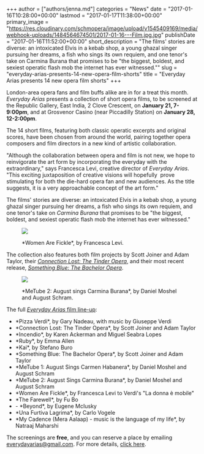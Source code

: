+++
author = ["authors/jenna.md"]
categories = "News"
date = "2017-01-16T10:28:00+00:00"
lastmod = "2017-01-17T11:38:00+00:00"
primary_image = "https://res.cloudinary.com/schmopera/image/upload/v1545409169/media/webhook-uploads/1484564674501/2017-01-16---Film.jpg.jpg"
publishDate = "2017-01-16T11:52:00+00:00"
short_description = "The films&#039; stories are diverse: an intoxicated Elvis in a kebab shop, a young ghazal singer pursuing her dreams, a fish who sings its own requiem, and one tenor&#039;s take on Carmina Burana that promises to be &quot;the biggest, boldest, and sexiest operatic flash mob the internet has ever witnessed.&quot;"
slug = "everyday-arias-presents-14-new-opera-film-shorts"
title = "Everyday Arias presents 14 new opera film shorts"
+++

London-area opera fans and film buffs alike are in for a treat this month. *Everyday Arias* presents a collection of short opera films, to be screened at the Republic Gallery, East India, 2 Clove Crescent, on **January 21, 7-9:00pm**, and at Grosvenor Casino (near Piccadilly Station) on **January 28, 12-2:00pm**.

The 14 short films, featuring both classic operatic excerpts and original scores, have been chosen from around the world, pairing together opera composers and film directors in a new kind of artistic collaboration.

"Although the collaboration between opera and film is not new, we hope to reinvigorate the art form by incorporating the everyday with the extraordinary," says Francesca Levi, creative director of *Everyday Arias*. "This exciting juxtaposition of creative visions will hopefully  prove stimulating for both the die-hard opera fan and new audiences. As the title suggests, it is a very approachable concept of the art form."

The films' stories are diverse: an intoxicated Elvis in a kebab shop, a young ghazal singer pursuing her dreams, a fish who sings its own requiem, and one tenor's take on *Carmina Burana* that promises to be "the biggest, boldest, and sexiest operatic flash mob the internet has ever witnessed."

<figure data-type="image">

![](https://res.cloudinary.com/schmopera/image/upload/v1545409169/media/webhook-uploads/1484564347023/2017-01-16---La-Donna-Mobile.jpg.jpg)
<figcaption>*Women Are Fickle*, by Francesca Levi.</figcaption>
</figure>

The collection also features both film projects by Scott Joiner and Adam Taylor, their [*Connection Lost: The Tinder Opera*](/has-everyone-seen-the-tinder-opera/), and their most recent release, [*Something Blue: The Bachelor Opera*](/something-blue-the-bachelor-opera/).

<figure data-type="image">

![](https://res.cloudinary.com/schmopera/image/upload/v1545409169/media/webhook-uploads/1484564222090/2017-01-15---metube2-August-sings-Carmina-Burana.jpg.jpg)
<figcaption>*MeTube 2: August sings Carmina Burana*, by Daniel Moshel and August Schram.</figcaption>
</figure>

The full [*Everyday Arias* film line-up](http://www.everydayarias.com/#/winter-programme/):

<ul class="nospace">

<li> *Pizza Verdi*, by Gary Nadeau, with music by Giuseppe Verdi
<li> *Connection Lost: The Tinder Opera*, by Scott Joiner and Adam Taylor
<li> *Incendio*, by Karen Ackerman and Miguel Seabra Lopes
<li> *Ruby*, by Emma Allen
<li> *Kai*, by Stefano Buro
<li> *Something Blue: The Bachelor Opera*, by Scott Joiner and Adam Taylor
<li> *MeTube 1: August Sings Carmen Habanera*, by Daniel Moshel and August Schram
<li> *MeTube 2: August Sings Carmina Burana*, by Daniel Moshel and August Schram
<li> *Women Are Fickle*, by Francesca Levi to Verdi's "La donna è mobile"
<li> *The Farewell*, by Fu Bo
<li>- *Beyond*, by Eugene McIusky 
<li> *Una Furtiva Lagrima*, by Carlo Vogele
<li> *My Cadence (Mera Aalaap) - music is the language of my life*, by Natraaj Maharshi

</ul>

The screenings are **free**, and you can reserve a place by emailing [everydayarias@gmail.com](mailto:everydayarias@gmail.com). For more details, [click here](http://www.everydayarias.com/#/winter-programme/).


